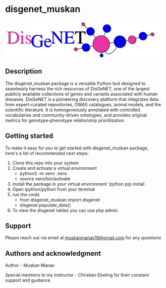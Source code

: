 # disgenet_muskan
![Alt text](image.png)

## Description

The disgenet_muskan package is a versatile Python tool designed to seamlessly harness the rich resources of DisGeNET, one of the largest publicly available collections of genes and variants associated with human diseases. DisGeNET is a pioneering discovery platform that integrates data from expert-curated repositories, GWAS catalogues, animal models, and the scientific literature. It is homogeneously annotated with controlled vocabularies and community-driven ontologies, and provides original metrics for genotype-phenotype relationship prioritization.


## Getting started

To make it easy for you to get started with disgenet_muskan package,  here's a list of recommended next steps:

1. Clone this repo into your system 
2. Create and activate a virtual environment
   - python3 -m venv .venv
   - source venv/bin/activate
3. Install the package in your virtual environment
   'python
     pip install . 
4. Open ipython/python from your terminal
5. run the cmds
     - from disgenet_muskan import disgenet
     - disgenet.populate_data()
6. To view the disgenet tables you can use php admin.


## Support
Please reach out via email at muskanmanav16@gmail.com for any questions


## Authors and acknowledgment
Author - Muskan Manav

Special mentions to my instructor - Christian Ebeling for their constant support and guidance.